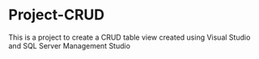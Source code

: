 # Project-CRUD
This is a project to create a CRUD table view created using Visual Studio and SQL Server Management Studio
